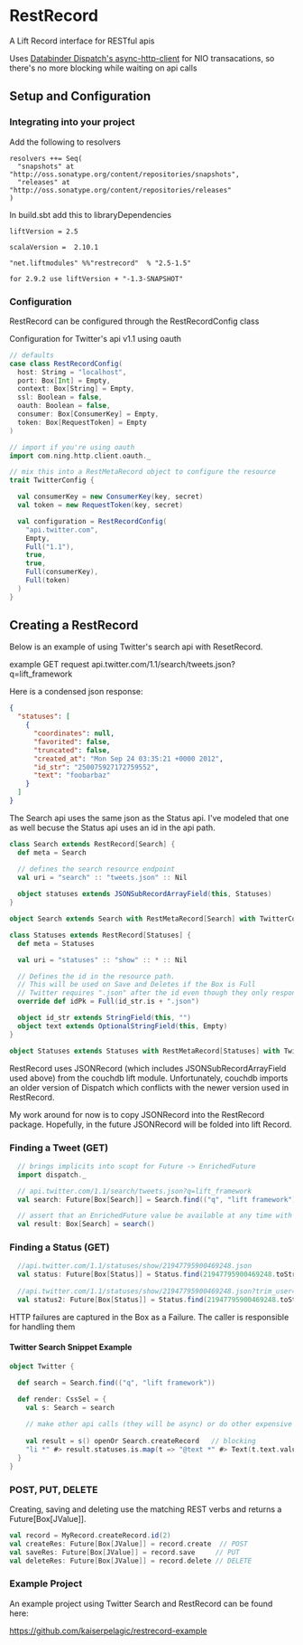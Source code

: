 RestRecord
===========

A Lift Record interface for RESTful apis

Uses <a href="http://dispatch.databinder.net/Dispatch.html">Databinder Dispatch's </a><a href="https://github.com/AsyncHttpClient/async-http-client">async-http-client</a> for NIO transacations, so there's no more blocking while waiting on api calls

## Setup and Configuration 

### Integrating into your project

Add the following to resolvers

```
resolvers ++= Seq(
  "snapshots" at "http://oss.sonatype.org/content/repositories/snapshots",
  "releases" at "http://oss.sonatype.org/content/repositories/releases"
)
```

In build.sbt add this to libraryDependencies

```
liftVersion = 2.5

scalaVersion =  2.10.1

"net.liftmodules" %%"restrecord"  % "2.5-1.5"

for 2.9.2 use liftVersion + "-1.3-SNAPSHOT"
```

### Configuration
RestRecord can be configured through the RestRecordConfig class

Configuration for Twitter's api v1.1 using oauth

```scala
// defaults
case class RestRecordConfig(
  host: String = "localhost", 
  port: Box[Int] = Empty, 
  context: Box[String] = Empty, 
  ssl: Boolean = false,
  oauth: Boolean = false,
  consumer: Box[ConsumerKey] = Empty,
  token: Box[RequestToken] = Empty
)

// import if you're using oauth
import com.ning.http.client.oauth._

// mix this into a RestMetaRecord object to configure the resource
trait TwitterConfig {

  val consumerKey = new ConsumerKey(key, secret)
  val token = new RequestToken(key, secret)

  val configuration = RestRecordConfig(
    "api.twitter.com",
    Empty,
    Full("1.1"),
    true, 
    true,
    Full(consumerKey),
    Full(token)
  )
}
```

## Creating a RestRecord

Below is an example of using Twitter's search api with ResetRecord. 

example GET request api.twitter.com/1.1/search/tweets.json?q=lift_framework

Here is a condensed json response:
```json
{
  "statuses": [
    {
      "coordinates": null,
      "favorited": false,
      "truncated": false,
      "created_at": "Mon Sep 24 03:35:21 +0000 2012",
      "id_str": "250075927172759552",
      "text": "foobarbaz"
    }
  ]
}   
```

The Search api uses the same json as the Status api. I've modeled that one as well becuse the Status api uses an id in the api path.

```scala
class Search extends RestRecord[Search] {
  def meta = Search

  // defines the search resource endpoint
  val uri = "search" :: "tweets.json" :: Nil
  
  object statuses extends JSONSubRecordArrayField(this, Statuses)
}

object Search extends Search with RestMetaRecord[Search] with TwitterConfig

class Statuses extends RestRecord[Statuses] {
  def meta = Statuses

  val uri = "statuses" :: "show" :: * :: Nil

  // Defines the id in the resource path.
  // This will be used on Save and Deletes if the Box is Full
  // Twitter requires ".json" after the id even though they only respond with json !!!
  override def idPk = Full(id_str.is + ".json")

  object id_str extends StringField(this, "")
  object text extends OptionalStringField(this, Empty)
}

object Statuses extends Statuses with RestMetaRecord[Statuses] with TwitterConfig
```
RestRecord uses JSONRecord (which includes JSONSubRecordArrayField used above) from the couchdb lift module. Unfortunately, couchdb imports an older version of Dispatch which conflicts with the newer version used in RestRecord.

My work around for now is to copy JSONRecord into the RestRecord package. Hopefully, in the future JSONRecord will be folded into lift Record.

### Finding a Tweet (GET)

```scala
  // brings implicits into scopt for Future -> EnrichedFuture
  import dispatch._ 

  // api.twitter.com/1.1/search/tweets.json?q=lift_framework
  val search: Future[Box[Search]] = Search.find(("q", "lift framework")) 

  // assert that an EnrichedFuture value be available at any time with the use of apply; this is blocking
  val result: Box[Search] = search()

```
### Finding a Status (GET)

```scala
  //api.twitter.com/1.1/statuses/show/21947795900469248.json
  val status: Future[Box[Status]] = Status.find(21947795900469248.toString + ".json") 
  
  //api.twitter.com/1.1/statuses/show/21947795900469248.json?trim_user=t
  val status2: Future[Box[Status]] = Status.find(21947795900469248.toString + ".json", ("trim_user", "t"))
```

HTTP failures are captured in the Box as a Failure. The caller is responsible for handling them 

#### Twitter Search Snippet Example
```scala
object Twitter {

  def search = Search.find(("q", "lift framework"))

  def render: CssSel = {
    val s: Search = search
    
    // make other api calls (they will be async) or do other expensive things
    
    val result = s() openOr Search.createRecord   // blocking
    "li *" #> result.statuses.is.map(t => "@text *" #> Text(t.text.valueBox openOr ""))
  }
}
```

### POST, PUT, DELETE

Creating, saving and deleting use the matching REST verbs and returns a Future[Box[JValue]].

```scala
val record = MyRecord.createRecord.id(2)
val createRes: Future[Box[JValue]] = record.create  // POST
val saveRes: Future[Box[JValue]] = record.save     // PUT
val deleteRes: Future[Box[JValue]] = record.delete // DELETE
```

### Example Project

An example project using Twitter Search and RestRecord can be found here:

https://github.com/kaiserpelagic/restrecord-example
